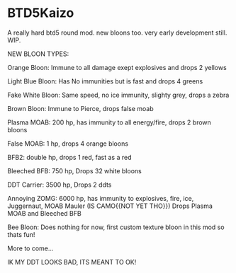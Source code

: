 # BTD5Kaizo
A really hard btd5 round mod. new bloons too. very early development still. WIP. 


NEW BLOON TYPES:

Orange Bloon: Immune to all damage exept explosives and drops 2 yellows

Light Blue Bloon: Has No immunities but is fast and drops 4 greens

Fake White Bloon: Same speed, no ice immunity, slighty grey, drops a zebra

Brown Bloon: Immune to Pierce, drops false moab

Plasma MOAB: 200 hp, has immunity to all energy/fire, drops 2 brown bloons

False MOAB: 1 hp, drops 4 orange bloons

BFB2: double hp, drops 1 red, fast as a red

Bleeched BFB: 750 hp, Drops 32 white bloons

DDT Carrier: 3500 hp, Drops 2 ddts

Annoying ZOMG: 6000 hp, has immunity to explosives, fire, ice, Juggernaut, MOAB Mauler (IS CAMO{{NOT YET THO}}) Drops Plasma MOAB and Bleeched BFB

Bee Bloon: Does nothing for now, first custom texture bloon in this mod so thats fun!

More to come...

IK MY DDT LOOKS BAD, ITS MEANT TO OK!
